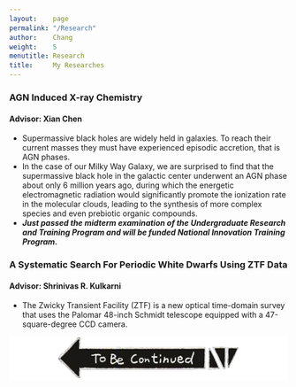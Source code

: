 ```yaml
---
layout:    page
permalink: "/Research"
author:    Chang
weight:    5
menutitle: Research
title:     My Researches
---
```

### AGN Induced X-ray Chemistry
#### Advisor: Xian Chen

- Supermassive black holes are widely held in galaxies. To reach their current masses they must have experienced episodic accretion, that is AGN phases.
- In the case of our Milky Way Galaxy, we are surprised to find that the supermassive black hole in the galactic center underwent an AGN phase about only 6 million years ago, during which the energetic electromagnetic radiation would significantly promote the ionization rate in the molecular clouds, leading to the synthesis of more complex species and even prebiotic organic compounds.
- ***Just passed the midterm examination of the Undergraduate Research and Training Program and will be funded National Innovation Training Program.***



### A Systematic Search For Periodic White Dwarfs Using ZTF Data
#### Advisor: Shrinivas R. Kulkarni

- The Zwicky Transient Facility (ZTF) is a new optical time-domain survey that uses the Palomar 48-inch Schmidt telescope equipped with a 47-square-degree CCD camera.

![](../assets/To_be_continued.jpg)
